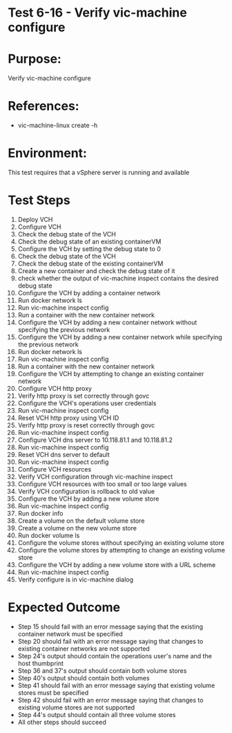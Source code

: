 Test 6-16 - Verify vic-machine configure
=======

# Purpose:
Verify vic-machine configure

# References:
* vic-machine-linux create -h

# Environment:
This test requires that a vSphere server is running and available

# Test Steps
1. Deploy VCH
2. Configure VCH
3. Check the debug state of the VCH
4. Check the debug state of an existing containerVM
5. Configure the VCH by setting the debug state to 0
6. Check the debug state of the VCH
7. Check the debug state of the existing containerVM
8. Create a new container and check the debug state of it
9. check whether the output of vic-machine inspect contains the desired debug state
10. Configure the VCH by adding a container network
11. Run docker network ls
12. Run vic-machine inspect config
13. Run a container with the new container network
14. Configure the VCH by adding a new container network without specifying the previous network
15. Configure the VCH by adding a new container network while specifying the previous network
16. Run docker network ls
17. Run vic-machine inspect config
18. Run a container with the new container network
19. Configure the VCH by attempting to change an existing container network
20. Configure VCH http proxy
21. Verify http proxy is set correctly through govc
22. Configure the VCH's operations user credentials
23. Run vic-machine inspect config
24. Reset VCH http proxy using VCH ID
25. Verify http proxy is reset correctly through govc
26. Run vic-machine inspect config
27. Configure VCH dns server to 10.118.81.1 and 10.118.81.2
28. Run vic-machine inspect config
29. Reset VCH dns server to default
30. Run vic-machine inspect config
31. Configure VCH resources
32. Verify VCH configuration through vic-machine inspect
33. Configure VCH resources with too small or too large values
34. Verify VCH configuration is rollback to old value
35. Configure the VCH by adding a new volume store
36. Run vic-machine inspect config
37. Run docker info
38. Create a volume on the default volume store
39. Create a volume on the new volume store
40. Run docker volume ls
41. Configure the volume stores without specifying an existing volume store
42. Configure the volume stores by attempting to change an existing volume store
43. Configure the VCH by adding a new volume store with a URL scheme
44. Run vic-machine inspect config
45. Verify configure is in vic-machine dialog

# Expected Outcome
* Step 15 should fail with an error message saying that the existing container network must be specified
* Step 20 should fail with an error message saying that changes to existing container networks are not supported
* Step 24's output should contain the operations user's name and the host thumbprint
* Step 36 and 37's output should contain both volume stores
* Step 40's output should contain both volumes
* Step 41 should fail with an error message saying that existing volume stores must be specified
* Step 42 should fail with an error message saying that changes to existing volume stores are not supported
* Step 44's output should contain all three volume stores
* All other steps should succeed
